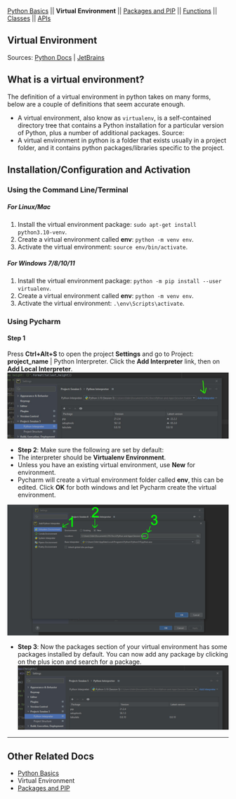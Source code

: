 
[Python Basics](https://github.com/ZackAtama/python_basics) || **Virtual Environment** || [Packages and PIP](https://github.com/ZackAtama/python_basics/tree/dev/pip) || [Functions](https://github.com/ZackAtama/python_basics/tree/dev/functions) || [Classes](https://github.com/ZackAtama/python_basics/tree/dev/classes) ||  [APIs](https://github.com/ZackAtama/python_basics/tree/dev/apis)

## Virtual Environment
Sources: [Python Docs](https://docs.python.org/3/tutorial/venv.html#creating-virtual-environments) | [JetBrains](https://www.jetbrains.com/help/pycharm/creating-virtual-environment.html#python_create_virtual_env)

## What is a virtual environment?
The definition of a virtual environment in python takes on many forms, below are a couple of definitions that seem accurate enough.
- A virtual environment, also know as <code>virtualenv</code>, is a self-contained directory tree that contains a Python installation for a particular version of Python, plus a number of additional packages. Source: 
- A virtual environment in python is a folder that exists usually in a project folder, and it contains python packages/libraries specific to the project.

## Installation/Configuration and Activation
### Using the Command Line/Terminal
##### For Linux/Mac
1. Install the virtual environment package: `sudo apt-get install python3.10-venv`.
2. Create a virtual environment called **env**: `python -m venv env`.
3. Activate the virtual environment: `source env/bin/activate`.

##### For Windows 7/8/10/11
1. Install the virtual environment package: `python -m pip install --user virtualenv`.
2. Create a virtual environment called **env**: `python -m venv env`.
3. Activate the virtual environment: `.\env\Scripts\activate`.

### Using Pycharm
#### Step 1
Press **Ctrl+Alt+S** to open the project **Settings** and go to Project: **project_name** | Python Interpreter. Click the **Add Interpreter** link, then on **Add Local Interpreter**.
![Add Interpreter](https://github.com/ZackAtama/python_basics/blob/dev/assets/screenshots/img_0.jpg)

- **Step 2**: Make sure the following are set by default:
 - The interpreter should be **Virtualenv Environment**.
 - Unless you have an existing virtual environment, use **New** for environment.
 - Pycharm will create a virtual environment folder called **env**, this can be edited. Click **OK** for both windows and let Pycharm create the virtual environment.
 
 ![Create Virtual Environment](https://github.com/ZackAtama/python_basics/blob/dev/assets/screenshots/img_1.jpg)

- **Step 3**: Now the packages section of your virtual environment has some packages installed by default. You can now add any package by clicking on the plus icon and search for a package.
![Create Virtual Environment](https://github.com/ZackAtama/python_basics/blob/dev/assets/screenshots/img_2.jpg)

---
## Other Related Docs
- [Python Basics](https://github.com/ZackAtama/python_basics/tree/dev/python_basics)
- Virtual Environment
- [Packages and PIP](https://github.com/ZackAtama/python_basics/tree/dev/pip)

